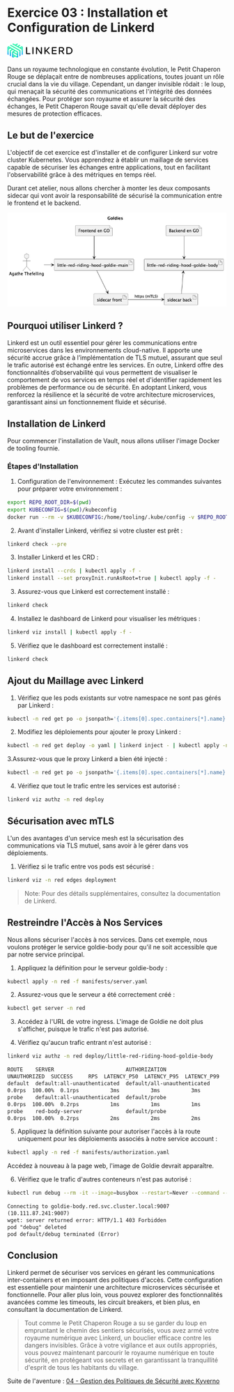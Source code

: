 # Exercice 03 : Installation et Configuration de Linkerd

![Linkerd](../../images/linkerd_logo.png)

Dans un royaume technologique en constante évolution, le Petit Chaperon Rouge se déplaçait entre de nombreuses 
applications, toutes jouant un rôle crucial dans la vie du village. Cependant, un danger invisible rôdait : le loup, 
qui menaçait la sécurité des communications et l'intégrité des données échangées. Pour protéger son royaume et assurer 
la sécurité des échanges, le Petit Chaperon Rouge savait qu'elle devait déployer des mesures de protection efficaces.

## Le but de l'exercice 

L'objectif de cet exercice est d'installer et de configurer Linkerd sur votre cluster Kubernetes. Vous apprendrez à 
établir un maillage de services capable de sécuriser les échanges entre applications, tout en facilitant l'observabilité 
grâce à des métriques en temps réel.

Durant cet atelier, nous allons chercher à monter les deux composants sidecar qui vont avoir la responsabilité de sécurisé
la communication entre le frontend et le backend.

![Little Red Riding Hood Architecture Mesh](../../images/archi_mesh.png)

## Pourquoi utiliser Linkerd ?

Linkerd est un outil essentiel pour gérer les communications entre microservices dans les environnements cloud-native. 
Il apporte une sécurité accrue grâce à l’implémentation de TLS mutuel, assurant que seul le trafic autorisé est échangé 
entre les services. En outre, Linkerd offre des fonctionnalités d’observabilité qui vous permettent de visualiser le 
comportement de vos services en temps réel et d'identifier rapidement les problèmes de performance ou de sécurité. En 
adoptant Linkerd, vous renforcez la résilience et la sécurité de votre architecture microservices, garantissant ainsi 
un fonctionnement fluide et sécurisé.

## Installation de Linkerd

Pour commencer l'installation de Vault, nous allons utiliser l'image Docker de tooling fournie.

### Étapes d'Installation
1. Configuration de l'environnement :
Exécutez les commandes suivantes pour préparer votre environnement :

```bash
export REPO_ROOT_DIR=$(pwd)
export KUBECONFIG=$(pwd)/kubeconfig
docker run --rm -v $KUBECONFIG:/home/tooling/.kube/config -v $REPO_ROOT_DIR/labs:/labs -it ghcr.io/ddrugeon/little-red-riding-hood-tooling:latest
```

2. Avant d'installer Linkerd, vérifiez si votre cluster est prêt :

```bash
linkerd check --pre
```

3. Installer Linkerd et les CRD :

```bash
linkerd install --crds | kubectl apply -f -
linkerd install --set proxyInit.runAsRoot=true | kubectl apply -f -
```

3. Assurez-vous que Linkerd est correctement installé :

```bash
linkerd check
```

4. Installez le dashboard de Linkerd pour visualiser les métriques :

```bash
linkerd viz install | kubectl apply -f -
```

5. Vérifiez que le dashboard est correctement installé :

```bash
linkerd check
```

## Ajout du Maillage avec Linkerd

1. Vérifiez que les pods existants sur votre namespace ne sont pas gérés par Linkerd :

```bash
kubectl -n red get po -o jsonpath='{.items[0].spec.containers[*].name}'
```

2. Modifiez les déploiements pour ajouter le proxy Linkerd :

```bash
kubectl -n red get deploy -o yaml | linkerd inject - | kubectl apply -n red -f -
```

3.Assurez-vous que le proxy Linkerd a bien été injecté :

```bash
kubectl -n red get po -o jsonpath='{.items[0].spec.containers[*].name}' | grep linkerd-proxy
```

4. Vérifiez que tout le trafic entre les services est autorisé :

```bash
linkerd viz authz -n red deploy
```

## Sécurisation avec mTLS

L'un des avantages d'un service mesh est la sécurisation des communications via TLS mutuel, sans avoir à 
le gérer dans vos déploiements.

1. Vérifiez si le trafic entre vos pods est sécurisé :

```bash
linkerd viz -n red edges deployment
```

> Note: Pour des détails supplémentaires, consultez la documentation de Linkerd.

## Restreindre l'Accès à Nos Services

Nous allons sécuriser l'accès à nos services. Dans cet exemple, nous voulons protéger le service goldie-body pour 
qu'il ne soit accessible que par notre service principal.

1. Appliquez la définition pour le serveur goldie-body :

```bash
kubectl apply -n red -f manifests/server.yaml
```

2. Assurez-vous que le serveur a été correctement créé :

```bash
kubectl get server -n red
```

3. Accédez à l'URL de votre ingress. L'image de Goldie ne doit plus s'afficher, puisque le trafic n'est pas autorisé.

4. Vérifiez qu'aucun trafic entrant n'est autorisé :

```bash
linkerd viz authz -n red deploy/little-red-riding-hood-goldie-body
```

```text
ROUTE    SERVER                       AUTHORIZATION                  UNAUTHORIZED  SUCCESS     RPS  LATENCY_P50  LATENCY_P95  LATENCY_P99  
default  default:all-unauthenticated  default/all-unauthenticated          0.0rps  100.00%  0.1rps          3ms          3ms          3ms  
probe    default:all-unauthenticated  default/probe                        0.0rps  100.00%  0.2rps          1ms          1ms          1ms  
probe    red-body-server              default/probe                        0.0rps  100.00%  0.2rps          2ms          2ms          2ms  

```
5. Appliquez la définition suivante pour autoriser l'accès à la route uniquement pour les déploiements associés à 
notre service account :

```bash
kubectl apply -n red -f manifests/authorization.yaml
```

Accédez à nouveau à la page web, l'image de Goldie devrait apparaître.

6. Vérifiez que le trafic d'autres conteneurs n'est pas autorisé :

```bash
kubectl run debug --rm -it --image=busybox --restart=Never --command -- wget goldie-body.red.svc.cluster.local:9007/images/body.svg
```
```text
Connecting to goldie-body.red.svc.cluster.local:9007 (10.111.87.241:9007)
wget: server returned error: HTTP/1.1 403 Forbidden
pod "debug" deleted
pod default/debug terminated (Error)
```
## Conclusion

Linkerd permet de sécuriser vos services en gérant les communications inter-containers et en imposant des politiques 
d'accès. Cette configuration est essentielle pour maintenir une architecture microservices sécurisée et fonctionnelle. 
Pour aller plus loin, vous pouvez explorer des fonctionnalités avancées comme les timeouts, les circuit breakers, 
et bien plus, en consultant la documentation de Linkerd.

> Tout comme le Petit Chaperon Rouge a su se garder du loup en empruntant le chemin des sentiers sécurisés, vous avez 
> armé votre royaume numérique avec Linkerd, un bouclier efficace contre les dangers invisibles. Grâce à votre vigilance
> et aux outils appropriés, vous pouvez maintenant parcourir le royaume numérique en toute sécurité, en protégeant vos
> secrets et en garantissant la tranquillité d'esprit de tous les habitants du village.
 
Suite de l'aventure : [04 - Gestion des Politiques de Sécurité avec Kyverno](../04-kyverno/README.md)
